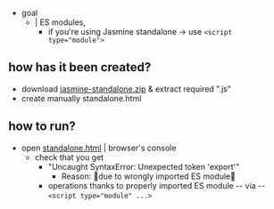 * goal
  * | ES modules,
    * if you're using Jasmine standalone -> use `<script type="module">`

## how has it been created?
* download [jasmine-standalone.zip](https://github.com/jasmine/jasmine/releases) & extract required ".js"
* create manually standalone.html

## how to run?
* open [standalone.html](standalone.html) | browser's console
  * check that you get
    * "Uncaught SyntaxError: Unexpected token 'export'"
      * Reason: 🧠due to wrongly imported ES module🧠
    * operations thanks to properly imported ES module -- via -- `<script type="module" ...>`
